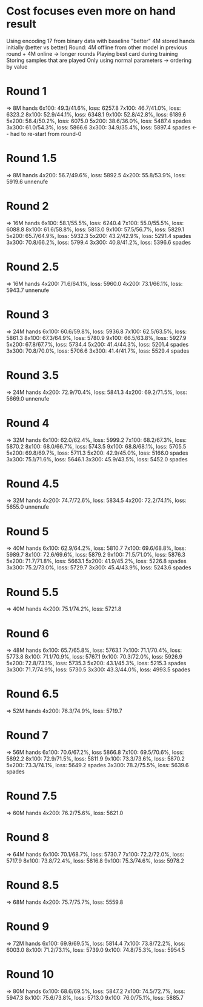 # Cost focuses even more on hand result
Using encoding 17 from binary data with baseline "better"
4M stored hands initially (better vs better)
Round: 4M offline from other model in previous round + 4M online
-> longer rounds
Playing best card during training
Storing samples that are played
Only using normal parameters
-> ordering by value

# Round 1
=> 8M hands
6x100: 49.3/41.6%, loss: 6257.8
7x100: 46.7/41.0%, loss: 6323.2
8x100: 52.9/44.1%, loss: 6348.1
9x100: 52.8/42.8%, loss: 6189.6
5x200: 58.4/50.2%, loss: 6075.0
5x200: 38.6/36.0%, loss: 5487.4 spades
3x300: 61.0/54.3%, loss: 5866.6
3x300: 34.9/35.4%, loss: 5897.4 spades <-- had to re-start from round-0

# Round 1.5
=> 8M hands
4x200: 56.7/49.6%, loss: 5892.5
4x200: 55.8/53.9%, loss: 5919.6 unnenufe

# Round 2
=> 16M hands
6x100: 58.1/55.5%, loss: 6240.4
7x100: 55.0/55.5%, loss: 6088.8
8x100: 61.6/58.8%, loss: 5813.0
9x100: 57.5/56.7%, loss: 5829.1
5x200: 65.7/64.9%, loss: 5932.3
5x200: 43.2/42.9%, loss: 5291.4 spades
3x300: 70.8/66.2%, loss: 5799.4
3x300: 40.8/41.2%, loss: 5396.6 spades

# Round 2.5
=> 16M hands
4x200: 71.6/64.1%, loss: 5960.0
4x200: 73.1/66.1%, loss: 5943.7 unnenufe

# Round 3
=> 24M hands
6x100: 60.6/59.8%, loss: 5936.8
7x100: 62.5/63.5%, loss: 5861.3
8x100: 67.3/64.9%, loss: 5780.9
9x100: 66.5/63.8%, loss: 5927.9
5x200: 67.8/67.7%, loss: 5734.4
5x200: 41.4/44.3%, loss: 5201.4 spades
3x300: 70.8/70.0%, loss: 5706.6
3x300: 41.4/41.7%, loss: 5529.4 spades

# Round 3.5
=> 24M hands
4x200: 72.9/70.4%, loss: 5841.3
4x200: 69.2/71.5%, loss: 5669.0 unnenufe

# Round 4
=> 32M hands
6x100: 62.0/62.4%, loss: 5999.2
7x100: 68.2/67.3%, loss: 5870.2
8x100: 68.0/66.7%, loss: 5743.5
9x100: 68.8/68.1%, loss: 5705.5
5x200: 69.8/69.7%, loss: 5711.3
5x200: 42.9/45.0%, loss: 5166.0 spades
3x300: 75.1/71.6%, loss: 5646.1
3x300: 45.9/43.5%, loss: 5452.0 spades

# Round 4.5
=> 32M hands
4x200: 74.7/72.6%, loss: 5834.5
4x200: 72.2/74.1%, loss: 5655.0 unnenufe

# Round 5
=> 40M hands
6x100: 62.9/64.2%, loss: 5810.7
7x100: 69.6/68.8%, loss: 5989.7
8x100: 72.6/69.6%, loss: 5879.2
9x100: 71.5/71.0%, loss: 5876.3
5x200: 71.7/71.8%, loss: 5663.1
5x200: 41.9/45.2%, loss: 5226.8 spades
3x300: 75.2/73.0%, loss: 5729.7
3x300: 45.4/43.9%, loss: 5243.6 spades

# Round 5.5
=> 40M hands
4x200: 75.1/74.2%, loss: 5721.8

# Round 6
=> 48M hands
6x100: 65.7/65.8%, loss: 5763.1
7x100: 71.1/70.4%, loss: 5773.8
8x100: 71.1/70.9%, loss: 5767.1
9x100: 70.3/72.0%, loss: 5926.9
5x200: 72.8/73.1%, loss: 5735.3
5x200: 43.1/45.3%, loss: 5215.3 spades
3x300: 71.7/74.9%, loss: 5730.5
3x300: 43.3/44.0%, loss: 4993.5 spades

# Round 6.5
=> 52M hands
4x200: 76.3/74.9%, loss: 5719.7

# Round 7
=> 56M hands
6x100: 70.6/67.2%, loss 5866.8
7x100: 69.5/70.6%, loss: 5892.2
8x100: 72.9/71.5%, loss: 5811.9
9x100: 73.3/73.6%, loss: 5870.2
5x200: 73.3/74.1%, loss: 5649.2 spades
3x300: 78.2/75.5%, loss: 5639.6 spades

# Round 7.5
=> 60M hands
4x200: 76.2/75.6%, loss: 5621.0

# Round 8
=> 64M hands
6x100: 70.1/68.7%, loss: 5730.7
7x100: 72.2/72.0%, loss: 5717.9
8x100: 73.8/72.4%, loss: 5816.8
9x100: 75.3/74.6%, loss: 5978.2

# Round 8.5
=> 68M hands
4x200: 75.7/75.7%, loss: 5559.8

# Round 9
=> 72M hands
6x100: 69.9/69.5%, loss: 5814.4
7x100: 73.8/72.2%, loss: 6003.0
8x100: 71.2/73.1%, loss: 5739.0
9x100: 74.8/75.3%, loss: 5954.5

# Round 10
=> 80M hands
6x100: 68.6/69.5%, loss: 5847.2
7x100: 74.5/72.7%, loss: 5947.3
8x100: 75.6/73.8%, loss: 5713.0
9x100: 76.0/75.1%, loss: 5885.7


